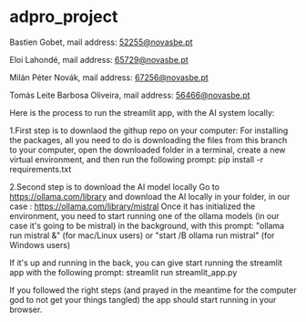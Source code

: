 # adpro_project

Bastien Gobet, mail address: 52255@novasbe.pt

Eloi Lahondé, mail address: 65729@novasbe.pt

Milán Péter Novák, mail address: 67256@novasbe.pt

Tomás Leite Barbosa Oliveira, mail address: 56466@novasbe.pt

Here is the process to run the streamlit app, with the AI system locally: 

  1.First step is to downlaod the githup repo on your computer: 
For installing the packages, all you need to do is downloading the files from this branch to your computer, open the downloaded folder in a terminal, create a new virtual environment, and then run the following prompt: pip install -r requirements.txt

  2.Second step is to download the AI model locally 
Go to https://ollama.com/library and download the AI locally in your folder, in our case : https://ollama.com/library/mistral
Once it has initialized the environment, you need to start running one of the ollama models (in our case it's going to be mistral) in the background, with this prompt: "ollama run mistral &" (for mac/Linux users) or "start /B ollama run mistral" (for Windows users)

If it's up and running in the back, you can give start running the streamlit app with the following prompt: streamlit run streamlit_app.py

If you followed the right steps (and prayed in the meantime for the computer god to not get your things tangled) the app should start running in your browser.
